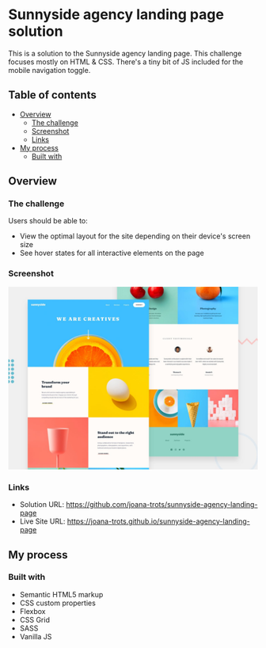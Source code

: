 # Sunnyside agency landing page solution

This is a solution to the Sunnyside agency landing page.
This challenge focuses mostly on HTML & CSS. There's a tiny bit of JS included for the mobile navigation toggle.

## Table of contents

- [Overview](#overview)
  - [The challenge](#the-challenge)
  - [Screenshot](#screenshot)
  - [Links](#links)
- [My process](#my-process)
  - [Built with](#built-with)

## Overview

### The challenge

Users should be able to:

- View the optimal layout for the site depending on their device's screen size
- See hover states for all interactive elements on the page

### Screenshot

![](public/images/screenshot.jpg)

### Links

- Solution URL: https://github.com/joana-trots/sunnyside-agency-landing-page
- Live Site URL: https://joana-trots.github.io/sunnyside-agency-landing-page 
## My process

### Built with

- Semantic HTML5 markup
- CSS custom properties
- Flexbox
- CSS Grid
- SASS
- Vanilla JS